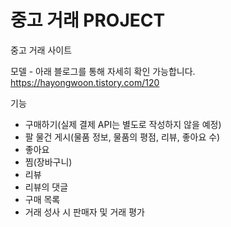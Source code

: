 # 중고 거래 PROJECT
중고 거래 사이트

모델 - 아래 블로그를 통해 자세히 확인 가능합니다.
https://hayongwoon.tistory.com/120

기능 
- 구매하기(실제 결제 API는 별도로 작성하지 않을 예정)
- 팔 물건 게시(물품 정보, 물품의 평점, 리뷰, 좋아요 수)
- 좋아요
- 찜(장바구니)
- 리뷰
- 리뷰의 댓글
- 구매 목록
- 거래 성사 시 판매자 및 거래 평가
